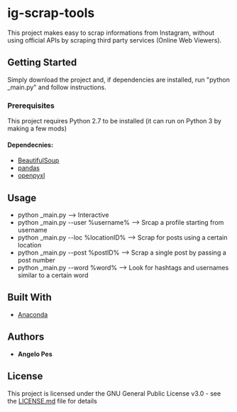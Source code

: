 # ig-scrap-tools

This project makes easy to scrap informations from Instagram, without using official APIs by scraping third party services (Online Web Viewers).

## Getting Started

Simply download the project and, if dependencies are installed, run "python _main.py" and follow instructions.

### Prerequisites

This project requires Python 2.7 to be installed (it can run on Python 3 by making a few mods)

#### Dependecnies:
* [BeautifulSoup](https://www.crummy.com/software/BeautifulSoup/)
* [pandas](https://pandas.pydata.org)
* [openpyxl](https://openpyxl.readthedocs.io/en/stable/)

## Usage

* python _main.py   -->   Interactive
* python _main.py --user %username%   -->   Srcap a profile starting from username
* python _main.py --loc %locationID%   -->   Scrap for posts using a certain location
* python _main.py --post %postID%   -->   Scrap a single post by passing a post number
* python _main.py --word %word%   -->   Look for hashtags and usernames similar to a certain word

## Built With

* [Anaconda](https://anaconda.org/)

## Authors

* **Angelo Pes**

## License

This project is licensed under the GNU General Public License v3.0 - see the [LICENSE.md](LICENSE.md) file for details
